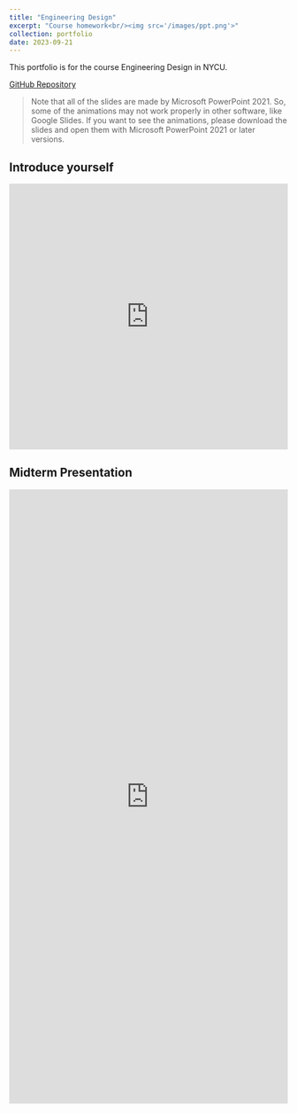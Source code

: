 ```yaml
---
title: "Engineering Design"
excerpt: "Course homework<br/><img src='/images/ppt.png'>"
collection: portfolio
date: 2023-09-21
---
```


This portfolio is for the course Engineering Design in NYCU.

[GitHub Repository](https://github.com/jacksonchen1998/2023-NYCU-Engineering-Design/)

> Note that all of the slides are made by Microsoft PowerPoint 2021.
> So, some of the animations may not work properly in other software, like Google Slides.
> If you want to see the animations, please download the slides and open them with Microsoft PowerPoint 2021 or later versions.

## Introduce yourself

<iframe src="https://docs.google.com/presentation/d/e/2PACX-1vRLTHOMD5-bViUyux18Y81RHvgy0jekN1BwjvP6cUZfDco4RzvXI6Fn-YYBzkFJWA/embed?start=true&loop=true&delayms=10000" frameborder="0" width="100%" height="480" allowfullscreen="true" mozallowfullscreen="true" webkitallowfullscreen="true"></iframe>

## Midterm Presentation

<iframe src="https://docs.google.com/presentation/d/e/2PACX-1vSQo24aZ-dTgvdHm_mmAfYBS8xv4yUzFUjs9sggAJnlryQmd6GyeRrZPnXYKRU6_Q/embed?start=true&loop=true&delayms=3000" frameborder="0" width="100%" height="1109" allowfullscreen="true" mozallowfullscreen="true" webkitallowfullscreen="true"></iframe>